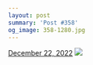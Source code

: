 ```yaml
---
layout: post
summary: 'Post #358'
og_image: 358-1280.jpg
---
```


<p>
  <time>
    <a href="/358">December 22, 2022</a>
  </time>
  <a href="/358">
    <img src="{{ site.assets_url }}/358-640.jpg" srcset="{{ site.assets_url }}/358-320.jpg 320w, {{ site.assets_url }}/358-640.jpg 640w, {{ site.assets_url }}/358-960.jpg 960w, {{ site.assets_url }}/358-1280.jpg 1280w" sizes="(min-width: 700px) 50vw, calc(100vw - 2rem)" />
  </a>
</p>
